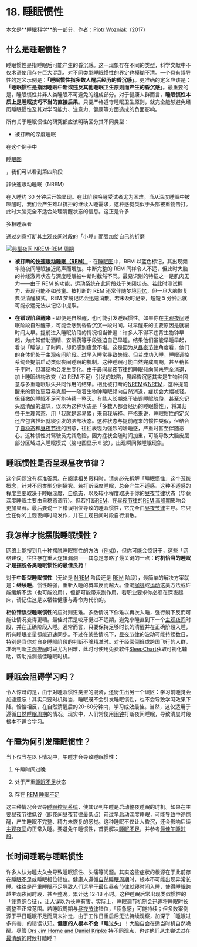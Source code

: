 # 18. 睡眠惯性

本文是**[睡眠科学](https://supermemo.guru/wiki/Science_of_sleep)**的一部分，作者：[Piotr Wozniak](https://supermemo.guru/wiki/Piotr_Wozniak)（2017）

## 什么是睡眠惯性？

睡眠惯性是指睡眠后可能产生的昏沉感。这一现象存在不同的类型，科学文献中不仅术语使用存在巨大混乱，对不同类型睡眠惯性的界定也模糊不清。一个具有误导性的定义示例是：**「睡眠惯性指多数人醒后经历的昏沉感」**。更准确的定义应该是：**「睡眠惯性是指因睡眠中断或违反其他睡眠卫生原则而产生的昏沉感」**。最重要的是，睡眠惯性并非人类睡眠不可避免的组成部分。对于健康人群而言，**睡眠惯性本质上是睡眠技巧不当的直接后果**。只要严格遵守睡眠卫生原则，就完全能够避免经历睡眠惯性及其对学习能力、注意力、健康等方面造成的负面影响。

所有关于睡眠惯性的研究都应该明确区分其不同类型：

- 被打断的深度睡眠

在这个例子中

[睡眠图](https://supermemo.guru/wiki/Good_sleep,_good_learning,_good_life:_Glossary#hypnogram)

，我们可以看到第四阶段

非快速眼动睡眠（NREM）

在入睡约 30 分钟后开始显现。在此阶段唤醒受试者尤为困难。当从深度睡眠中被唤醒时，我们会产生难以抗拒的继续入睡需求，这种感觉类似于头部被重物击打。此时大脑完全不适合处理清醒状态的信息。这正是许多

多相睡眠者

通过刻意打断其[主观夜间时段](https://supermemo.guru/wiki/Subjective_night)的「小睡」而强加给自己的折磨

[![典型夜间 NREM-REM 周期](https://supermemo.guru/images/d/da/Sleep_stages.gif)](https://supermemo.guru/wiki/File:Sleep_stages.gif)

- **被打断的[快速眼动睡眠（REM）](https://supermemo.guru/wiki/REM)** - 在[睡眠图](https://supermemo.guru/wiki/Good_sleep,_good_learning,_good_life:_Glossary#hypnogram)中，REM 以蓝色标记，其出现频率随夜间睡眠接近尾声而增加。中断完整的 REM 同样令人不适，但此时大脑的神经激素状态与深度睡眠被中断时截然不同。最易识别的特征之一是肌肉无力——由于 REM 的功能，运动系统在此阶段处于关闭状态。若此时测试握力，表现可能不如孩童。被打断的 REM 还常伴随梦境[回忆](https://supermemo.guru/wiki/Recall)，但一旦大脑恢复典型清醒模式，REM 梦境记忆会迅速消散。若未及时记录，短短 5 分钟后就可能永远无法从记忆中提取。

- **在错误阶段醒来** - 即便是自然醒，也可能引发睡眠惯性。如果你在[主观夜间](https://supermemo.guru/wiki/Subjective_night)睡眠阶段自然醒来，可能会感到昏昏沉沉一段时间。过早醒来的主要原因是就寝时间太早。提前进入睡眠阶段的情况相当普遍：许多人不得不违背生物钟早起，为此常借助酒精、安眠药等手段强迫自己早睡。结果他们虽能早睡早起，看似「睡够」了时间，却仍感到疲惫不堪。这是因为从[昼夜节律](https://supermemo.guru/wiki/Circadian)角度看，他们的身体仍处于[主观夜间](https://supermemo.guru/wiki/Subjective_night)阶段。过早入睡常导致[失眠](https://supermemo.guru/wiki/Insomnia)。但若成功入睡，睡眠调控系统会提前启动类似夜间睡眠的机制。这种睡眠可能自然完成周期，甚至稍长于平时，但其结构会发生变化。由于晨间[昼夜节律](https://supermemo.guru/wiki/Circadian)的睡眠倾向尚未完全消退，加上睡眠结构改变（如 REM 不足）引发的缺陷，晨起昏沉感其实是生物钟困意与多重睡眠缺失共同作用的结果。相比被打断的[NREM](https://supermemo.guru/wiki/NREM)或[NREM](https://supermemo.guru/wiki/REM)，这种提前醒来的惯性更容易克服——随着生物钟睡眠倾向自然消退，症状会大幅减轻。但轻微的睡眠不足可能持续一整天。有些人长期处于错误睡眠阶段，甚至忘记头脑清醒的滋味，误以为这种状态是「多数人都会经历的睡眠惯性」，将其归咎于生理常态，用「我就是容易累」来自我解释。严格来说，睡眠惯性的定义还应包含推迟就寝引发的脑部状态。这种状态与提前醒来的惯性类似，但结合了[自稳态](https://supermemo.guru/wiki/Homeostatic)和[昼夜节律](https://supermemo.guru/wiki/Circadian)的困意，往往表现为强烈的嗜睡感，严重时甚至伴随恶心。这种惯性对驾驶员尤其危险，因为症状会随时间加重，可能导致大脑皮层部分区域进入睡眠模式（脑电图显示 θ 波），出现瞬间微睡眠现象。

## 睡眠惯性是否呈现昼夜节律？

这个问题没有标准答案。在阅读相关资料时，请务必先拆解「睡眠惯性」这个笼统概念，针对不同类型分别探究。若打断深度睡眠，总会产生不适感。这种不适感的程度主要取决于睡眠深度、[自稳态](https://supermemo.guru/wiki/Homeostatic)，以及较小程度取决于你的[昼夜节律](https://supermemo.guru/wiki/Circadian)状态（毕竟深度睡眠主要由自稳态调节）。但若打断[REM](https://supermemo.guru/wiki/REM)，在[昼夜节律](https://supermemo.guru/wiki/Circadian)的[REM 高峰期](https://supermemo.guru/wiki/REM)影响会更加显著。最后要说一下错误相位导致的睡眠惯性，它完全由[昼夜节律](https://supermemo.guru/wiki/Circadian)主导。它只会在你的主观夜间时段发作，并在主观日间时段自行消散。

## 我怎样才能摆脱睡眠惯性？

网络上能搜到几十种摆脱睡眠惯性的方法（[例如](http://www.wikihow.com/Cope-With-Sleep-Inertia-(Not-Able-to-Get-Up))），但你可能会惊讶于，这些「网络建议」往往存在重大逻辑漏洞——其总是忽略了最关键的一点：**时机恰当的睡眠才是摆脱各类睡眠惯性的最佳良药！**

对于**中断型睡眠惯性**（无论是 [NREM](https://supermemo.guru/wiki/NREM) 阶段还是 [REM](https://supermemo.guru/wiki/REM) 阶段），最简单的解决方案就是：**继续睡**。惯性越强，重新入睡的概率反而越大。像喝[咖啡](https://supermemo.guru/wiki/Factors_that_affect_sleep#Caffeine)或[运动](https://supermemo.guru/wiki/Factors_that_affect_sleep#Exercise)这类方法或许能缓解不适（也可能没用），但都可能带来副作用。若职业要求你必须在深夜起床，请记住这是以牺牲健康与寿命为代价的。

**相位错误型睡眠惯性**的应对则更难。多数情况下你难以再次入睡，强行躺下反而可能让情况变得更糟。最佳对策是咬牙挺过不适期，避免小睡直到下一个[主观夜间](https://supermemo.guru/wiki/Subjective_night)时段，并在正确阶段入睡。通常而言，只要保持足够时长的清醒并在正确阶段入睡，所有睡眠变量都能迅速同步。不过在某些情况下，[昼夜节律](https://supermemo.guru/wiki/Circadian)的波动可能持续数日，特别是当你对自身睡眠阶段的判断不够精准时。对于经常倒班或跨国飞行的人群，准确判断[主观夜间](https://supermemo.guru/wiki/Subjective_night)时段尤为困难，此时可使用免费软件[SleepChart](https://supermemo.guru/wiki/SleepChart)获取可视化辅助，帮助推测最佳睡眠时机。

## 睡眠会阻碍学习吗？

令人惊讶的是，由于对睡眠惯性类型的混淆，还衍生出另一个误区：学习前睡觉会加速遗忘！其实只要时机得当，睡眠既不会引发睡眠惯性，也不会导致学习效果下降。恰恰相反，在自然清醒后的20-60分钟内，学习成效最佳。当然，这仅适用于遵循[自然睡眠周期](https://supermemo.guru/wiki/Free_running_sleep)的情况。现实中，人们常使用[闹钟](https://supermemo.guru/wiki/Alarm_clock)打断夜间睡眠，导致清晨时段根本不适合学习。

## 午睡为何引发睡眠惯性？

当下仅当在以下情况中，午睡才会导致睡眠惯性：

1. 午睡时间过晚  

2. 处于严重[睡眠不足](https://supermemo.guru/wiki/Sleep_deprivation)状态  

3. 存在 [REM 睡眠不足](https://supermemo.guru/wiki/How_do_we_fall_asleep%3F#REM_rebound_hypothesis)  

这三种情况会误导[睡眠控制系统](https://supermemo.guru/wiki/Sleep_control_system)，使其误判午睡是启动整夜睡眠的时机。如果在主要[昼夜节律](https://supermemo.guru/wiki/Circadian)低谷（即夜间[昼夜节律最低点](https://supermemo.guru/wiki/Circadian_nadir)）前过早启动深度睡眠，可能导致中途惊醒，产生睡眠不完整、精力未恢复的感觉。这种睡眠不仅让人昏沉，还会影响后续[主观夜间](https://supermemo.guru/wiki/Subjective_night)的正常入睡。要避免午睡惯性，首要解决[睡眠不足](https://supermemo.guru/wiki/Sleep_deprivation)，并参考[最佳午睡时段](https://supermemo.guru/wiki/Best_time_for_napping)。

## 长时间睡眠与睡眠惯性

许多人认为睡太久会导致睡眠惯性、头痛等问题。其实这些症状的根源在于此前存在[睡眠不足](https://supermemo.guru/wiki/Sleep_deprivation)或睡眠相位错位。健康人遵循[自然睡眠周期](https://supermemo.guru/wiki/Free_running_sleep)时，根本不可能出现异常长睡。往往是严重[睡眠不足](https://supermemo.guru/wiki/Sleep_deprivation)导致人们远早于最佳[昼夜节律](https://supermemo.guru/wiki/Circadian)就寝时间入睡，使得睡眠跨越主观夜间时段，甚至整晚，累计达 12-18 小时。这种睡眠后常出现类似惯性的「疲惫综合征」，让人误以为长睡有害。实际上，睡眠调节机制会迅速将睡眠时长调整至正常范围。若睡眠周期与[昼夜节律](https://supermemo.guru/wiki/Circadian_cycle)错位，「疲惫感」可能持续；但多数案例源于平日睡眠不足而周末补觉，由于工作日重启后无法持续观察，加深了「睡眠过多有害」的错误认知。**健康的人根本不会「睡过头」**！大脑自会在适当时机自然唤醒。尽管 [Drs Jim Horne and Daniel Kripke](https://supermemo.guru/wiki/How_long_should_we_sleep%3F#Jim_Horne_and_Daniel_Kripke) 持不同观点，也许他们从未尝试过在[最清醒的时候](https://supermemo.guru/wiki/Acrophase)打瞌睡？